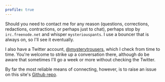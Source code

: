 ```yaml
---
profile: true
---
```


Should you need to contact me for any reason (questions, corrections,
redactions, contractions, or perhaps just to chat), perhaps stop by
`irc.freenode.net` and whisper `mysteriouspants`. I use a bouncer that
is always on, so I'll see it eventually.

I also have a Twitter account, [@mysterytrousers][twitter], which I
check from time to time. You're welcome to strike up a conversation
there, although do be aware that sometimes I'll go a week or more without
checking the Twitter.

By far the most reliable means of connecting, however, is to raise an
issue on this site's [Github repo][gh].

[twitter]: https://twitter.com/mysterytrousers
[gh]: https://github.com/mysteriouspants/mysteriouspants.com
